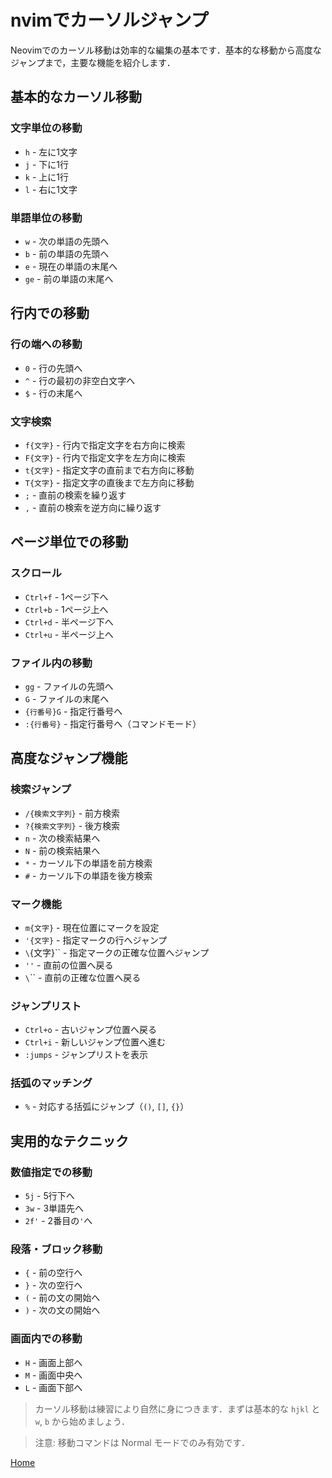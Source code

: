 # nvimでカーソルジャンプ

Neovimでのカーソル移動は効率的な編集の基本です．基本的な移動から高度なジャンプまで，主要な機能を紹介します．

## 基本的なカーソル移動
### 文字単位の移動
- `h` - 左に1文字
- `j` - 下に1行
- `k` - 上に1行
- `l` - 右に1文字

### 単語単位の移動
- `w` - 次の単語の先頭へ
- `b` - 前の単語の先頭へ
- `e` - 現在の単語の末尾へ
- `ge` - 前の単語の末尾へ

## 行内での移動

### 行の端への移動
- `0` - 行の先頭へ
- `^` - 行の最初の非空白文字へ
- `$` - 行の末尾へ

### 文字検索
- `f{文字}` - 行内で指定文字を右方向に検索
- `F{文字}` - 行内で指定文字を左方向に検索
- `t{文字}` - 指定文字の直前まで右方向に移動
- `T{文字}` - 指定文字の直後まで左方向に移動
- `;` - 直前の検索を繰り返す
- `,` - 直前の検索を逆方向に繰り返す

## ページ単位での移動

### スクロール
- `Ctrl+f` - 1ページ下へ
- `Ctrl+b` - 1ページ上へ
- `Ctrl+d` - 半ページ下へ
- `Ctrl+u` - 半ページ上へ

### ファイル内の移動
- `gg` - ファイルの先頭へ
- `G` - ファイルの末尾へ
- `{行番号}G` - 指定行番号へ
- `:{行番号}` - 指定行番号へ（コマンドモード）

## 高度なジャンプ機能

### 検索ジャンプ
- `/{検索文字列}` - 前方検索
- `?{検索文字列}` - 後方検索
- `n` - 次の検索結果へ
- `N` - 前の検索結果へ
- `*` - カーソル下の単語を前方検索
- `#` - カーソル下の単語を後方検索

### マーク機能
- `m{文字}` - 現在位置にマークを設定
- `'{文字}` - 指定マークの行へジャンプ
- `\`{文字}\`` - 指定マークの正確な位置へジャンプ
- `''` - 直前の位置へ戻る
- `\`\`` - 直前の正確な位置へ戻る

### ジャンプリスト
- `Ctrl+o` - 古いジャンプ位置へ戻る
- `Ctrl+i` - 新しいジャンプ位置へ進む
- `:jumps` - ジャンプリストを表示

### 括弧のマッチング
- `%` - 対応する括弧にジャンプ（`()`, `[]`, `{}`）

## 実用的なテクニック

### 数値指定での移動
- `5j` - 5行下へ
- `3w` - 3単語先へ
- `2f'` - 2番目の`'`へ

### 段落・ブロック移動
- `{` - 前の空行へ
- `}` - 次の空行へ
- `(` - 前の文の開始へ
- `)` - 次の文の開始へ

### 画面内での移動
- `H` - 画面上部へ
- `M` - 画面中央へ
- `L` - 画面下部へ


> <i class="fa fa-lightbulb-o"></i> 
> カーソル移動は練習により自然に身につきます．まずは基本的な `hjkl` と `w`, `b` から始めましょう．

> <i class="fa fa-exclamation-circle"></i>
> 注意: 移動コマンドは Normal モードでのみ有効です．

[<i class="fa fa-arrow-left"></i> Home](./)
